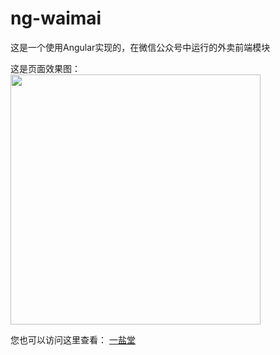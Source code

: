 # ng-waimai
这是一个使用Angular实现的，在微信公众号中运行的外卖前端模块

这是页面效果图：
<img src="http://7xjao4.com1.z0.glb.clouddn.com/20150904waimai.PNG" width="400px">

您也可以访问这里查看：
[一盐堂](http://www.bluerangers.cn/beehivefe/index.html)
